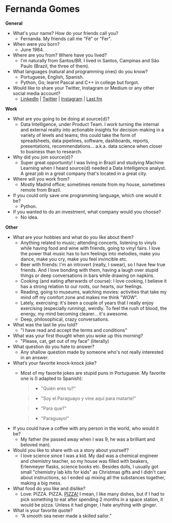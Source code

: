 # Fernanda Gomes

**General**
- What's your name? How do your friends call you? 
  - Fernanda. My friends call me "Fê" or "Fer".
- When were you born?
  - June 1984.
- Where are you from? Where have you lived?
  - I'm naturally from Santos/BR. I lived in Santos, Campinas and São Paulo (Brazil, the three of them).
- What languages (natural and programming ones) do you know?
  - Portuguese, English, Spanish.
  - Python, Go; learnt Pascal and C++ in college but forgot.
- Would like to share your Twitter, Instagram or Medium or any other social media account?
  - [LinkedIn](https://www.linkedin.com/in/g0mesfernanda/) | [Twitter](http://twitter.com/gofernanda_) | [Instagram](http://www.instagram.com/ohhrosie) | [Last.fm](https://www.last.fm/pt/user/fergomes)

**Work**
- What are you going to be doing at source{d}?
  - Data Intelligence, under Product Team. I work turning the internal and external reality into actionable insights for decision-making in a variety of levels and teams; this could take the form of spreadsheets, data pipelines, software, dashboards, reports, presentations, recommendations… a.k.a. data science when closer to business than to research.
- Why did you join source{d}?
  - Super great opportunity! I was living in Brazil and studying Machine Learning when I heard source{d} needed a Data Intelligence analyst. A great job in a great company that's located in a great city.
- Where will you work from?
  - Mostly Madrid office; sometimes remote from my house, sometimes remote from Brazil.
- If you could only save one programming language, which one would it be? 
  - Python.
- If you wanted to do an investment, what company would you choose?
  - No idea.

**Other**
- What are your hobbies and what do you like about them?
  - Anything related to music; attending concerts, listening to vinyls while having food and wine with friends, going to vinyl fairs. I love the power that music has to turn feelings into melodies, make you dance, make you cry, make you feel invincible etc.
  - Beer with friends: I'm an introvert (really, I swear), so I have few true friends. And I love bonding with them, having a laugh over stupid things or deep conversations in bars while drawing on napkins.
  - Cooking (and eating afterwards of course): I love cooking, I believe it has a strong relation to our roots, our hearts, our feelings.
  - Reading, going to museums, watching movies: activities that take my mind off my comfort zone and makes me think "WOW".
  - Lately, exercising: it's been a couple of years that I really enjoy exercising (especially running), weirdly. To feel the rush of blood, the energy, my mind becoming clearer... it's awesome.
  - Deep, philosophical, crazy conversations.
- What was the last lie you told?
  - "I have read and accept the terms and conditions"
- What was your first thought when you woke up this morning?
  - "Please, cat, get out of my face" (literally)
- What question do you hate to answer?
  - Any shallow question made by someone who's not really interested in an answer.
- What’s your favorite knock-knock joke?
  - Most of my favorite jokes are stupid puns in Portuguese. My favorite one is (I adapted to Spanish):
    > - "Quién eres tu?"

    > - "Soy el Paraguayo y vine aquí para matarte!"
    
    > - "Para que?"
    
    > - "Paraguayo!"
- If you could have a coffee with any person in the world, who would it be?
  - My father (he passed away when I was 9, he was a brilliant and beloved man).
- Would you like to share with us a story about yourself?
  - I love science since I was a kid. My dad was a chemical engineer and chemistry teacher, so my house was filled with beakers, Erlenmeyer flasks, science books etc. Besides dolls, I usually got small "chemistry lab kits for kids" as Christmas gifts and I didn't care about instructions, so I ended up mixing all the substances together, making a big mess.
- What food do you like and dislike?
  - Love: PIZZA. PIZZA. [PIZZA!](https://image.ibb.co/hcqAbc/tumblr_mtszx4_P9eq1qa7judo1_500.gif) I mean, I like many dishes, but if I had to pick something to eat after spending 2 months in a space station, it would be pizza. Unless it had ginger, I hate anything with ginger.
- What is your favorite quote?
  - “A smooth sea never made a skilled sailor.”

